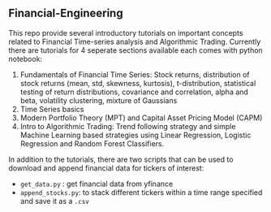## Financial-Engineering

This repo provide several introductory tutorials on important concepts related to Financial Time-series analysis and Algorithmic Trading. Currently there are tutorials for 4 seperate sections available each comes with python notebook: 

1. Fundamentals of Financial Time Series: Stock returns, distribution of stock returns (mean, std, skewness, kurtosis), t-distribution, statistical testing of return distributions, covariance and correlation, alpha and beta, volatility clustering, mixture of Gaussians 
2. Time Series basics
3. Modern Portfolio Theory (MPT) and Capital Asset Pricing Model (CAPM)
4. Intro to Algorithmic Trading: Trend following strategy and simple Machine Learning based strategies using Linear Regression, Logistic Regression and Random Forest Classifiers. 

In addition to the tutorials, there are two scripts that can be used to download and append financial data for tickers of interest: 
- `get_data.py` : get financial data from yfinance 
- `append_stocks.py`: to stack different tickers within a time range specified and save it as a `.csv` 